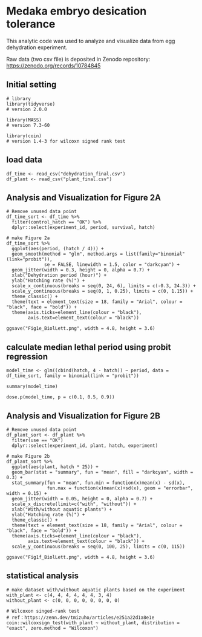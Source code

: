 # Medaka embryo desication tolerance
This analytic code was used to analyze and visualize data from egg dehydration experiment.

Raw data (two csv file) is deposited in Zenodo repository: https://zenodo.org/records/10784845

## Initial setting

```{R}
# library
library(tidyverse)
# version 2.0.0

library(MASS)
# version 7.3-60

library(coin)
# version 1.4-3 for wilcoxn signed rank test
```

## load data
```{R}
df_time <- read_csv("dehydration_final.csv")
df_plant <- read_csv("plant_final.csv")
```

## Analysis and Visualization for Figure 2A
```{R}
# Remove unused data point
df_time_sort <- df_time %>%
  filter(control_hatch == "OK") %>%
  dplyr::select(experiment_id, period, survival, hatch)

# make Figure 2a
df_time_sort %>%
  ggplot(aes(period, (hatch / 4))) +
  geom_smooth(method = "glm", method.args = list(family="binomial"(link="probit")), 
              se = FALSE, linewidth = 1.5, color = "darkcyan") +
  geom_jitter(width = 0.3, height = 0, alpha = 0.7) +
  xlab("Dehydration period (hour)") + 
  ylab("Hatching rate (%)") + 
  scale_x_continuous(breaks = seq(0, 24, 6), limits = c(-0.3, 24.3)) + 
  scale_y_continuous(breaks = seq(0, 1, 0.25), limits = c(0, 1.15)) +
  theme_classic() +
  theme(text = element_text(size = 18, family = "Arial", colour = "black", face = "bold")) +
  theme(axis.ticks=element_line(colour = "black"),
        axis.text=element_text(colour = "black"))

ggsave("Fig1e_BiolLett.png", width = 4.8, height = 3.6)  
```

## calculate median lethal period using probit regression
```{R}
model_time <- glm((cbind(hatch, 4 - hatch)) ~ period, data = df_time_sort, family = binomial(link = "probit"))

summary(model_time)

dose.p(model_time, p = c(0.1, 0.5, 0.9))
```

## Analysis and Visualization for Figure 2B
```{R}
# Remove unused data point
df_plant_sort <- df_plant %>%
  filter(use == "OK")
  dplyr::select(experiment_id, plant, hatch, experiment)

# make Figure 2b
df_plant_sort %>%
  ggplot(aes(plant, hatch * 25)) + 
  geom_bar(stat = "summary", fun = "mean", fill = "darkcyan", width = 0.3) + 
  stat_summary(fun = "mean", fun.min = function(x)mean(x) - sd(x), 
               fun.max = function(x)mean(x)+sd(x), geom = "errorbar", width = 0.15) + 
  geom_jitter(width = 0.05, height = 0, alpha = 0.7) + 
  scale_x_discrete(limit=c("with", "without")) +
  xlab("With/without aquatic plants") +
  ylab("Hatching rate (%)") +
  theme_classic() +
  theme(text = element_text(size = 18, family = "Arial", colour = "black", face = "bold")) +
  theme(axis.ticks=element_line(colour = "black"),
        axis.text=element_text(colour = "black")) +
  scale_y_continuous(breaks = seq(0, 100, 25), limits = c(0, 115))

ggsave("Fig1f_BiolLett.png", width = 4.8, height = 3.6)

```

## statistical analysis
```{R}
# make dataset with/without aquatic plants based on the experiment
with_plant <- c(4, 4, 4, 4, 4, 4, 3, 4)
without_plant <- c(0, 0, 0, 0, 0, 0, 0, 0)

# Wilcoxon singed-rank test 
# ref：https://zenn.dev/tmizuho/articles/e251a22d1a8e1e
coin::wilcoxsign_test(with_plant ~ without_plant, distribution = "exact", zero.method = "Wilcoxon")
```
